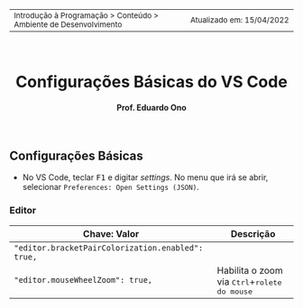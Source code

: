 <table>
<tr>
<td align="left" width="8000">
    <small>Introdução à Programação > Conteúdo > Ambiente de Desenvolvimento</small>
</td>
<td align="right">
    <small>Atualizado&nbsp;em:&nbsp;15/04/2022</small>
</td>
</tr>
</table>

<br>

<h1 align="center">
Configurações Básicas do VS Code
</h1>
<h4 align="center">
Prof. Eduardo Ono
</h4>

<br>

## Configurações Básicas

* No VS Code, teclar <kbd>F1</kbd> e digitar _settings_. No menu que irá se abrir, selecionar `Preferences: Open Settings (JSON)`.

### Editor

| Chave: Valor | Descrição |
| --- | --- |
| `"editor.bracketPairColorization.enabled": true,` | 
| `"editor.mouseWheelZoom": true,` | Habilita o zoom via <kbd>Ctrl</kbd>+<kbd>rolete do mouse</kbd>

<br>
